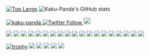 [![Top Langs](https://github-readme-stats.vercel.app/api/top-langs/?username=kaku-panda&layout=compact)](https://github.com/anuraghazra/github-readme-stats)
![Kaku-Panda's GitHub stats](https://github-readme-stats.vercel.app/api?username=kaku-panda&theme=onedark&show_icons=true)

<p align="left">
  <a href="https://github.com/kaku-panda/kaku-panda/">
    <img src="https://komarev.com/ghpvc/?username=kaku-panda" alt="kaku-panda" />
  </a>
  <a href="https://twitter.com/intent/follow?screen_name=kakupan34">
    <img alt="Twitter Follow" src="https://img.shields.io/twitter/follow/kakupan34?style=social">
  </a>
  <a href="https://github.com/kaku-panda">
    <img height="20" src="https://img.shields.io/github/followers/kaku-panda?label=follow&logo=github&style=flat" />
  </a>
</p>

<p align="left">
  <img src="https://img.shields.io/badge/-Linux-404040.svg?logo=linux&style=popout">
  <img src="https://img.shields.io/badge/-Ubuntu-77216F.svg?logo=ubuntu&style=popout">
  <img src="https://img.shields.io/badge/-CentOS-262577.svg?logo=centos&style=popout">
  <img src="https://img.shields.io/badge/-C-4682b4.svg?logo=c&style=popout">
  <img src="https://img.shields.io/badge/-C++-00599C.svg?logo=cplusplus&style=popout">
  <img src="https://img.shields.io/badge/-Python-FFD43B.svg?logo=python&style=popout">
  <img src="https://img.shields.io/badge/-Bash-ffffff.svg?logo=gnubash&style=popout">
  <img src="https://img.shields.io/badge/-JavaScript-323330.svg?logo=javascript&style=popout">
  <img src="https://img.shields.io/badge/-Vim-019733.svg?logo=vim&style=popout">
  <img src="https://img.shields.io/badge/-Neovim-c0c0c0.svg?logo=Neovim&style=popout">
  <img src="https://img.shields.io/badge/-Visual%20Studio%20Code-007ACC.svg?logo=visualstudiocode&style=popout">
  <img src="https://img.shields.io/badge/-Visual%20Studio-5C2D91.svg?logo=visualstudio&style=popout">
  <img src="https://img.shields.io/badge/-Git-ffffff.svg?logo=git&style=popout">
  <img src="https://img.shields.io/badge/-GitHub-181717.svg?logo=github&style=popout">
  <img src="https://img.shields.io/badge/-LaTeX-008080.svg?logo=latex&style=popout">
  <img src="https://img.shields.io/badge/-Inkscape-000000.svg?logo=inkscape&style=popout">
  <img src="https://img.shields.io/badge/-gnuplot-A42E2B.svg?logo=gnu&style=popout">
  <img src="https://img.shields.io/badge/-OpenGL-c0c0c0.svg?logo=opengl&style=popout">
  <img src="https://img.shields.io/badge/-Intel%20FPGA-0071C5.svg?logo=intel&style=popout">
  </p>

[![trophy](https://github-profile-trophy.vercel.app/?username=kaku-panda&column=7)](https://github.com/ryo-ma/github-profile-trophy)
[![](https://raw.githubusercontent.com/kaku-panda/kaku-panda/main/profile-summary-card-output/github/0-profile-details.svg)](https://github.com/vn7n24fzkq/github-profile-summary-cards)
[![](https://raw.githubusercontent.com/kaku-panda/kaku-panda/main/profile-summary-card-output/github/1-repos-per-language.svg)](https://github.com/vn7n24fzkq/github-profile-summary-cards) [![](https://raw.githubusercontent.com/kaku-panda/kaku-panda/main/profile-summary-card-output/github/2-most-commit-language.svg)](https://github.com/vn7n24fzkq/github-profile-summary-cards)
[![](https://raw.githubusercontent.com/kaku-panda/kaku-panda/main/profile-summary-card-output/github/3-stats.svg)](https://github.com/vn7n24fzkq/github-profile-summary-cards) [![](https://raw.githubusercontent.com/kaku-panda/kaku-panda/main/profile-summary-card-output/github/4-productive-time.svg)](https://github.com/vn7n24fzkq/github-profile-summary-cards)
